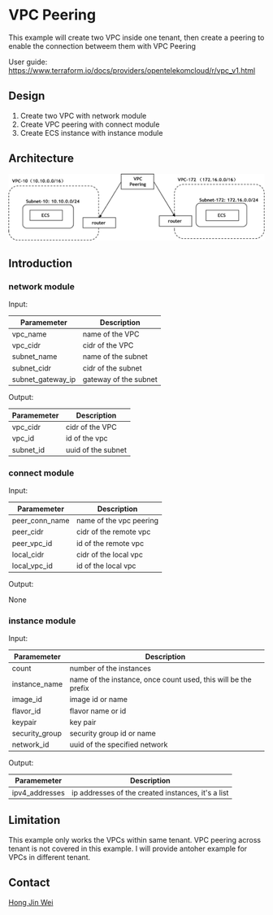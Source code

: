 # VPC Peering
This example will create two VPC inside one tenant, then create a peering to enable the connection betweem them with VPC Peering

User guide: https://www.terraform.io/docs/providers/opentelekomcloud/r/vpc_v1.html

## Design
1. Create two VPC with network module
2. Create VPC peering with connect module
3. Create ECS instance with instance module

## Architecture
![](vpc-peering-design.png)

## Introduction
### network module
Input:

| Paramemeter      | Description |
| ----------- | ----------- |
| vpc_name      | name of the VPC       |
| vpc_cidr   | cidr of the VPC        |
| subnet_name   | name of the subnet        |
| subnet_cidr   | cidr of the subnet        |
| subnet_gateway_ip   | gateway of the subnet        |

Output:

| Paramemeter      | Description |
| ----------- | ----------- |
| vpc_cidr      | cidr of the VPC       |
| vpc_id   | id of the vpc        |
| subnet_id   | uuid of the subnet        |

### connect module
Input:

| Paramemeter      | Description |
| ----------- | ----------- |
| peer_conn_name      | name of the vpc peering       |
| peer_cidr   | cidr of the remote vpc        |
| peer_vpc_id   | id of the remote vpc        |
| local_cidr   | cidr of the local vpc        |
| local_vpc_id   | id of the local vpc        |

Output:

None

### instance module
Input:

| Paramemeter      | Description |
| ----------- | ----------- |
| count      | number of the instances       |
| instance_name   | name of the instance, once count used, this will be the prefix        |
| image_id   | image id or name        |
| flavor_id   | flavor name or id        |
| keypair   | key pair        |
| security_group   | security group id or name        |
| network_id   | uuid of the specified network        |

Output:

| Paramemeter      | Description |
| ----------- | ----------- |
| ipv4_addresses      | ip addresses of the created instances, it's a list       |

## Limitation

This example only works the VPCs within same tenant. VPC peering across tenant is not covered in this example. I will provide antoher example for VPCs in different tenant. 

## Contact
[Hong Jin Wei](https://github.com/weihj1999)
